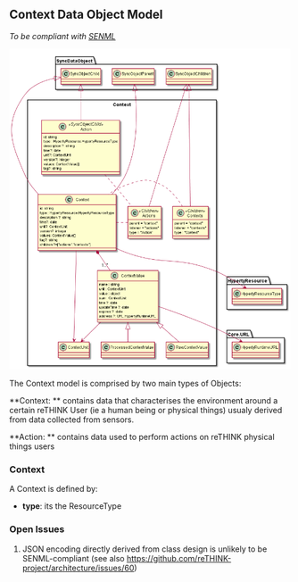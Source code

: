 ## Context Data Object Model

*To be compliant with [SENML](https://tools.ietf.org/html/draft-jennings-core-senml-01)*

![Context Data Object Model](Context.png)

The Context model is comprised by two main types of Objects:

**Context: ** contains data that characterises the environment around a certain reTHINK User (ie a human being or physical things) usualy derived from data collected from sensors.

**Action: ** contains data used to perform actions on reTHINK physical things users

### Context

A Context is defined by:

- **type**: its the ResourceType

### Open Issues
1. JSON encoding directly derived from class design is unlikely to be SENML-compliant (see also https://github.com/reTHINK-project/architecture/issues/60)
